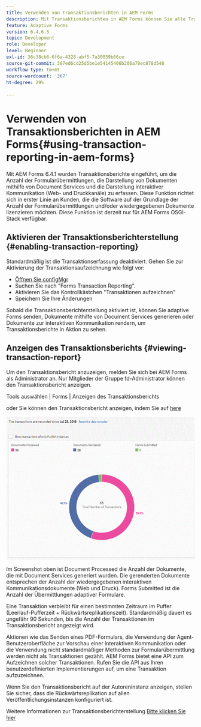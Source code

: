 ```yaml
---
title: Verwenden von Transaktionsberichten in AEM Forms
description: Mit Transaktionsberichten in AEM Forms können Sie alle Transaktionen zählen, die seit einem bestimmten Datum in Ihrer AEM Forms-Bereitstellung stattgefunden haben.
feature: Adaptive Forms
version: 6.4,6.5
topic: Development
role: Developer
level: Beginner
exl-id: 36c38cb6-6f6a-4328-abf5-7a30059b66ce
source-git-commit: 307ed6cd25d5be1e54145406b206a78ec878d548
workflow-type: tm+mt
source-wordcount: '367'
ht-degree: 29%

---
```


# Verwenden von Transaktionsberichten in AEM Forms{#using-transaction-reporting-in-aem-forms}

Mit AEM Forms 6.4.1 wurden Transaktionsberichte eingeführt, um die Anzahl der Formularübermittlungen, die Darstellung von Dokumenten mithilfe von Document Services und die Darstellung interaktiver Kommunikation (Web- und Druckkanäle) zu erfassen. Diese Funktion richtet sich in erster Linie an Kunden, die die Software auf der Grundlage der Anzahl der Formularübermittlungen und/oder wiedergegebenen Dokumente lizenzieren möchten. Diese Funktion ist derzeit nur für AEM Forms OSGI-Stack verfügbar.

## Aktivieren der Transaktionsberichterstellung {#enabling-transaction-reporting}

Standardmäßig ist die Transaktionserfassung deaktiviert. Gehen Sie zur Aktivierung der Transaktionsaufzeichnung wie folgt vor:

* [Öffnen Sie configMgr](http://localhost:4502/system/console/configMgr)
* Suchen Sie nach &quot;Forms Transaction Reporting&quot;.
* Aktivieren Sie das Kontrollkästchen &quot;Transaktionen aufzeichnen&quot;
* Speichern Sie Ihre Änderungen

Sobald die Transaktionsberichterstellung aktiviert ist, können Sie adaptive Forms senden, Dokumente mithilfe von Document Services generieren oder Dokumente zur interaktiven Kommunikation rendern, um Transaktionsberichte in Aktion zu sehen.

## Anzeigen des Transaktionsberichts {#viewing-transaction-report}

Um den Transaktionsbericht anzuzeigen, melden Sie sich bei AEM Forms als Administrator an. Nur Mitglieder der Gruppe fd-Administrator können den Transaktionsbericht anzeigen.

Tools auswählen | Forms | Anzeigen des Transaktionsberichts

oder Sie können den Transaktionsbericht anzeigen, indem Sie auf [here](http://localhost:4502/mnt/overlay/fd/transaction/gui/content/report.html)

![TransctionReporting](assets/transactionreporting.gif)

Im Screenshot oben ist Document Processed die Anzahl der Dokumente, die mit Document Services generiert wurden. Die gerenderten Dokumente entsprechen der Anzahl der wiedergegebenen interaktiven Kommunikationsdokumente (Web und Druck). Forms Submitted ist die Anzahl der Übermittlungen adaptiver Formulare.

Eine Transaktion verbleibt für einen bestimmten Zeitraum im Puffer (Leerlauf-Pufferzeit + Rückwärtsreplikationszeit). Standardmäßig dauert es ungefähr 90 Sekunden, bis die Anzahl der Transaktionen im Transaktionsbericht angezeigt wird.

Aktionen wie das Senden eines PDF-Formulars, die Verwendung der Agent-Benutzeroberfläche zur Vorschau einer interaktiven Kommunikation oder die Verwendung nicht standardmäßiger Methoden zur Formularübermittlung werden nicht als Transaktionen gezählt. AEM Forms bietet eine API zum Aufzeichnen solcher Transaktionen. Rufen Sie die API aus Ihren benutzerdefinierten Implementierungen auf, um eine Transaktion aufzuzeichnen.

Wenn Sie den Transaktionsbericht auf der Autoreninstanz anzeigen, stellen Sie sicher, dass die Rückwärtsreplikation auf allen Veröffentlichungsinstanzen konfiguriert ist.

Weitere Informationen zur Transaktionsberichterstellung [Bitte klicken Sie hier](https://helpx.adobe.com/experience-manager/6-4/forms/using/transaction-reports-overview.html)
